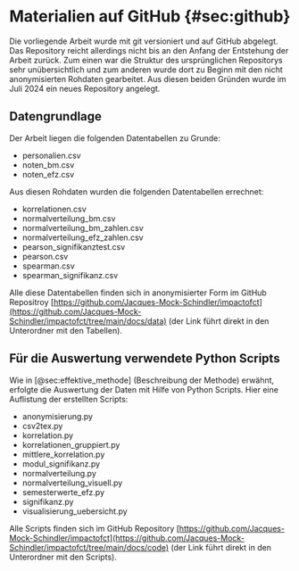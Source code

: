 # Materialien auf GitHub {#sec:github}

Die vorliegende Arbeit wurde mit git versioniert und auf GitHub
abgelegt. Das Repository reicht allerdings nicht bis an den Anfang der
Entstehung der Arbeit zurück. Zum einen war die Struktur des
ursprünglichen Repositorys sehr unübersichtlich und zum anderen wurde
dort zu Beginn mit den nicht anonymisierten Rohdaten gearbeitet. Aus
diesen beiden Gründen wurde im Juli 2024 ein neues Repository angelegt.

## Datengrundlage

Der Arbeit liegen die folgenden Datentabellen zu Grunde:

* personalien.csv
* noten_bm.csv
* noten_efz.csv

Aus diesen Rohdaten wurden die folgenden Datentabellen errechnet:

* korrelationen.csv
* normalverteilung_bm.csv
* normalverteilung_bm_zahlen.csv
* normalverteilung_efz_zahlen.csv
* pearson_signifikanztest.csv
* pearson.csv
* spearman.csv
* spearman_signifikanz.csv

Alle diese Datentabellen finden sich in anonymisierter
Form im GitHub Repositroy
[https://github.com/Jacques-Mock-Schindler/impactofct](https://github.com/Jacques-Mock-Schindler/impactofct/tree/main/docs/data)
(der Link führt direkt in den Unterordner mit den Tabellen).

## Für die Auswertung verwendete Python Scripts

Wie in [@sec:effektive_methode] (Beschreibung der Methode) erwähnt,
erfolgte die Auswertung der Daten mit Hilfe von Python Scripts. Hier
eine Auflistung der erstellten Scripts:


* anonymisierung.py
* csv2tex.py
* korrelation.py
* korrelationen_gruppiert.py
* mittlere_korrelation.py
* modul_signifikanz.py
* normalverteilung.py
* normalverteilung_visuell.py
* semesterwerte_efz.py
* signifikanz.py
* visualisierung_uebersicht.py

Alle Scripts finden sich im GitHub Repository
[https://github.com/Jacques-Mock-Schindler/impactofct](https://github.com/Jacques-Mock-Schindler/impactofct/tree/main/docs/code)
(der Link führt direkt in den Unterordner mit den Scripts).
